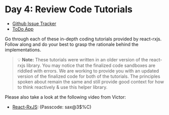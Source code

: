 # Day 4: Review Code Tutorials
- [Github Issue Tracker](https://react-rxjs.org/docs/tutorial/github-issues)
- [ToDo App](https://react-rxjs.org/docs/tutorial/todos)

Go through each of these in-depth coding tutorials provided by react-rxjs. Follow along and do your best to grasp the rationale behind the implementations.

> 💡 **Note:** These tutorials were written in an older version of the react-rxjs library. You may notice that the finalized code sandboxes are riddled with errors. We are working to provide you with an updated version of the finalized code for both of the tutorials. The principles spoken about remain the same and still provide good context for how to think reactively & use this helper library.

Please also take a look at the following video from Victor:
- [React-RxJS](https://weareadaptive.zoom.us/rec/share/9RnubH-MhE6v8dOSqXlBSYiv0O-GeXaqik3iPiByo1oJ6FZrs9dx8WywySM3q9_h.WjbQXQTcCvyV5YI-): (Passcode: sax@3$%C)
